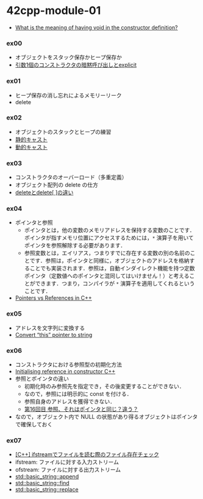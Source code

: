 # 42cpp-module-01
- [What is the meaning of having void in the constructor definition?](https://stackoverflow.com/questions/693652/what-is-the-meaning-of-having-void-in-the-constructor-definition)

### ex00
- オブジェクトをスタック保存かヒープ保存か
- [引数1個のコンストラクタの暗黙呼び出しとexplicit](http://exlight.net/devel/cpp/explicit.html)

### ex01
- ヒープ保存の消し忘れによるメモリーリーク
- delete

### ex02
- オブジェクトのスタックとヒープの練習
- [静的キャスト](https://docs.oracle.com/cd/E19957-01/805-7887/6j7dsdhg4/index.html)
- [動的キャスト](https://docs.oracle.com/cd/E19957-01/805-7887/6j7dsdhg5/index.html)

### ex03
- コンストラクタのオーバーロード（多重定義）
- オブジェクト配列の delete の仕方
- [deleteとdelete[ ]の違い](https://superactionshootinggame4.hatenablog.com/entry/2018/01/26/135038)

### ex04
- ポインタと参照
  - ポインタとは，他の変数のメモリアドレスを保持する変数のことです．ポインタが指すメモリ位置にアクセスするためには，`*` 演算子を用いてポインタを参照解除する必要があります．
  - 参照変数とは，エイリアス，つまりすでに存在する変数の別の名前のことです．参照は，ポインタと同様に，オブジェクトのアドレスを格納することでも実装されます．参照は，自動インダイレクト機能を持つ定数ポインタ（定数値へのポインタと混同してはいけません！）と考えることができます．つまり，コンパイラが `*` 演算子を適用してくれるということです． 
- [Pointers vs References in C++](https://www.geeksforgeeks.org/pointers-vs-references-cpp/)

### ex05
- アドレスを文字列に変換する
- [Convert “this” pointer to string](https://stackoverflow.com/questions/7850125/convert-this-pointer-to-string)

### ex06
- コンストラクタにおける参照型の初期化方法
- [Initialising reference in constructor C++](https://stackoverflow.com/questions/6576109/initialising-reference-in-constructor-c)
- 参照とポインタの違い
  - 初期化時のみ参照先を指定でき，その後変更することができない．
  - なので，参照には明示的に const を付ける．
  - 参照自身のアドレスを獲得できない．
  - [第16回目 参照、それはポインタと同じ？違う？](https://theolizer.com/cpp-school1/cpp-school1-16/)
- なので，オブジェクト内で NULL の状態があり得るオブジェクトはポインタで確保しておく

### ex07
- [[C++] ifstreamでファイルを読む際のファイル存在チェック](https://qiita.com/yohm/items/91c5180d9c6d427b22d0)
- ifstream: ファイルに対する入力ストリーム
- ofstream: ファイルに対する出力ストリーム
- [std::basic_string::append](https://cpprefjp.github.io/reference/string/basic_string/append.html)
- [std::basic_string::find](https://cpprefjp.github.io/reference/string/basic_string/find.html)
- [std::basic_string::replace](https://cpprefjp.github.io/reference/string/basic_string/replace.htmlf)
